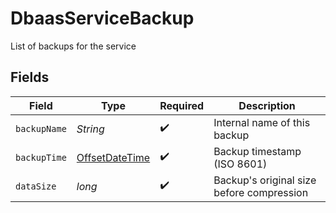 # DbaasServiceBackup

List of backups for the service


## Fields

| Field                                                                                     | Type                                                                                      | Required                                                                                  | Description                                                                               |
| ----------------------------------------------------------------------------------------- | ----------------------------------------------------------------------------------------- | ----------------------------------------------------------------------------------------- | ----------------------------------------------------------------------------------------- |
| `backupName`                                                                              | *String*                                                                                  | :heavy_check_mark:                                                                        | Internal name of this backup                                                              |
| `backupTime`                                                                              | [OffsetDateTime](https://docs.oracle.com/javase/8/docs/api/java/time/OffsetDateTime.html) | :heavy_check_mark:                                                                        | Backup timestamp (ISO 8601)                                                               |
| `dataSize`                                                                                | *long*                                                                                    | :heavy_check_mark:                                                                        | Backup's original size before compression                                                 |